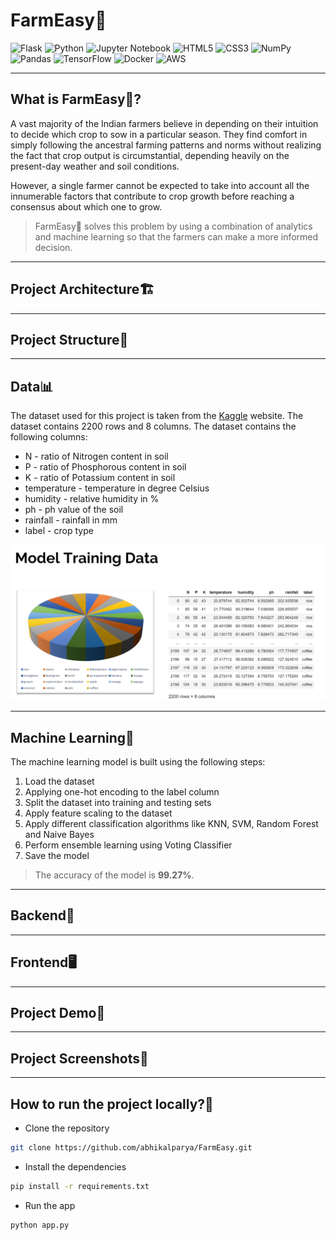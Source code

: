 # FarmEasy🌾

![Flask](https://img.shields.io/badge/flask-%23000.svg?style=for-the-badge&logo=flask&logoColor=white)
![Python](https://img.shields.io/badge/python-3670A0?style=for-the-badge&logo=python&logoColor=ffdd54)
![Jupyter Notebook](https://img.shields.io/badge/jupyter-%23FA0F00.svg?style=for-the-badge&logo=jupyter&logoColor=white)
![HTML5](https://img.shields.io/badge/html5-%23E34F26.svg?style=for-the-badge&logo=html5&logoColor=white)
![CSS3](https://img.shields.io/badge/css3-%231572B6.svg?style=for-the-badge&logo=css3&logoColor=white)
![NumPy](https://img.shields.io/badge/numpy-%23013243.svg?style=for-the-badge&logo=numpy&logoColor=white)
![Pandas](https://img.shields.io/badge/pandas-%23150458.svg?style=for-the-badge&logo=pandas&logoColor=white)
![TensorFlow](https://img.shields.io/badge/TensorFlow-%23FF6F00.svg?style=for-the-badge&logo=TensorFlow&logoColor=white)
![Docker](https://img.shields.io/badge/docker-%230db7ed.svg?style=for-the-badge&logo=docker&logoColor=white)
![AWS](https://img.shields.io/badge/AWS-%23FF9900.svg?style=for-the-badge&logo=amazon-aws&logoColor=white)

---

## What is FarmEasy🌾?
A vast majority of the Indian farmers believe in depending on their intuition to decide which crop to sow in a particular season. They find comfort in simply following the ancestral farming patterns and norms without realizing the fact that crop output is circumstantial, depending heavily on the present-day weather and soil conditions.

However, a single farmer cannot be expected to take into account all the innumerable factors that contribute to crop growth before reaching a consensus about which one to grow.

> FarmEasy🌾 solves this problem by using a combination of analytics and machine learning so that the farmers can make a more informed decision.

---

## Project Architecture🏗️

---

## Project Structure📁

---

## Data📊
The dataset used for this project is taken from the [Kaggle](https://www.kaggle.com/atharvaingle/crop-recommendation-dataset) website. The dataset contains 2200 rows and 8 columns. The dataset contains the following columns:
- N - ratio of Nitrogen content in soil
- P - ratio of Phosphorous content in soil
- K - ratio of Potassium content in soil
- temperature - temperature in degree Celsius
- humidity - relative humidity in %
- ph - ph value of the soil
- rainfall - rainfall in mm
- label - crop type

![data](assets/data.png)

---

## Machine Learning🤖

The machine learning model is built using the following steps:
1. Load the dataset
2. Applying one-hot encoding to the label column
3. Split the dataset into training and testing sets
4. Apply feature scaling to the dataset
5. Apply different classification algorithms like KNN, SVM, Random Forest and Naive Bayes
6. Perform ensemble learning using Voting Classifier 
7. Save the model

> The accuracy of the model is **99.27%**.

---

## Backend🔧


---

## Frontend🖥️

---

## Project Demo🎥

---

## Project Screenshots📸

---

## How to run the project locally?🤔
- Clone the repository
```bash
git clone https://github.com/abhikalparya/FarmEasy.git
```
- Install the dependencies
```bash
pip install -r requirements.txt
```
- Run the app
```bash
python app.py
```

